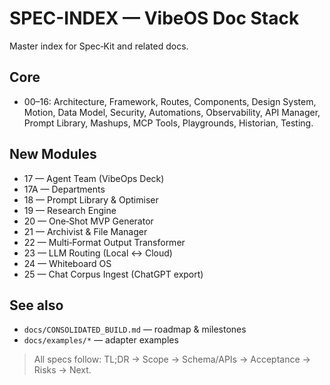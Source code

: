 # SPEC-INDEX — VibeOS Doc Stack

Master index for Spec‑Kit and related docs.

## Core
- 00–16: Architecture, Framework, Routes, Components, Design System, Motion, Data Model, Security, Automations, Observability, API Manager, Prompt Library, Mashups, MCP Tools, Playgrounds, Historian, Testing.

## New Modules
- 17 — Agent Team (VibeOps Deck)
- 17A — Departments
- 18 — Prompt Library & Optimiser
- 19 — Research Engine
- 20 — One‑Shot MVP Generator
- 21 — Archivist & File Manager
- 22 — Multi‑Format Output Transformer
- 23 — LLM Routing (Local ↔ Cloud)
- 24 — Whiteboard OS
- 25 — Chat Corpus Ingest (ChatGPT export)

## See also
- `docs/CONSOLIDATED_BUILD.md` — roadmap & milestones
- `docs/examples/*` — adapter examples

> All specs follow: TL;DR → Scope → Schema/APIs → Acceptance → Risks → Next.
